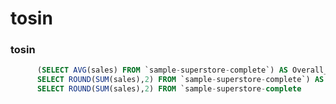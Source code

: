 # tosin
### tosin
````sql      SELECT category,
      (SELECT AVG(sales) FROM `sample-superstore-complete`) AS Overall_avg,
      SELECT ROUND(SUM(sales),2) FROM `sample-superstore-complete`) AS overall_total_sales,
      SELECT ROUND(SUM(sales),2) FROM `sample-superstore-complete
````
